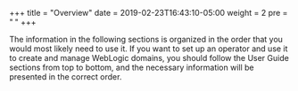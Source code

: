 +++
title = "Overview"
date = 2019-02-23T16:43:10-05:00
weight = 2
pre = "<b> </b>"
+++

The information in the following sections is organized in the order that you would most likely need to use it.  If you
want to set up an operator and use it to create and manage WebLogic domains, you should
follow the User Guide sections from top to bottom, and the necessary information will be
presented in the correct order.
